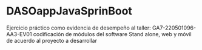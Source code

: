 # DASOappJavaSprinBoot
Ejercicio práctico como evidencia de desempeño al taller: GA7-220501096-AA3-EV01 codificación de módulos del software Stand alone, web y móvil de acuerdo al proyecto a desarrollar
